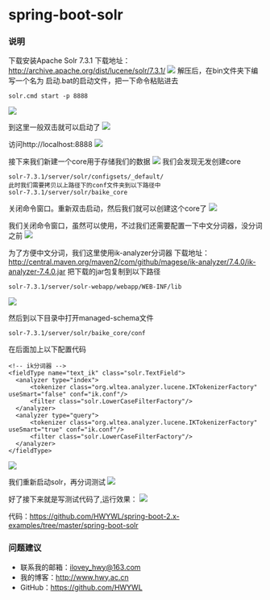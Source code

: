 # spring-boot-solr

### 说明
下载安装Apache Solr 7.3.1
下载地址：http://archive.apache.org/dist/lucene/solr/7.3.1/
![](https://i.imgur.com/wq4835Z.png)
解压后，在bin文件夹下编写一个名为 启动.bat的启动文件，把一下命令粘贴进去
```
solr.cmd start -p 8888
```
![](https://i.imgur.com/MGahKjM.png)

到这里一般双击就可以启动了
![](https://i.imgur.com/9RP8mxS.png)

访问http://localhost:8888
![](https://i.imgur.com/9Ojl3sx.png)

接下来我们新建一个core用于存储我们的数据
![](https://i.imgur.com/1pOoWaG.png)
我们会发现无发创建core
```
solr-7.3.1/server/solr/configsets/_default/
此时我们需要拷贝以上路径下的conf文件夹到以下路径中
solr-7.3.1/server/solr/baike_core
```

关闭命令窗口。重新双击启动，然后我们就可以创建这个core了
![](https://i.imgur.com/fQ2kwLt.png)

我们关闭命令窗口，虽然可以使用，不过我们还需要配置一下中文分词器，没分词之前
![](https://i.imgur.com/jasGf5k.png)

为了方便中文分词，我们这里使用ik-analyzer分词器
下载地址：http://central.maven.org/maven2/com/github/magese/ik-analyzer/7.4.0/ik-analyzer-7.4.0.jar
把下载的jar包复制到以下路径
```
solr-7.3.1/server/solr-webapp/webapp/WEB-INF/lib
```
![](https://i.imgur.com/1KUcb5T.png)

然后到以下目录中打开managed-schema文件
```
solr-7.3.1/server/solr/baike_core/conf
```
在后面加上以下配置代码
```
<!-- ik分词器 -->
<fieldType name="text_ik" class="solr.TextField">
  <analyzer type="index">
      <tokenizer class="org.wltea.analyzer.lucene.IKTokenizerFactory" useSmart="false" conf="ik.conf"/>
      <filter class="solr.LowerCaseFilterFactory"/>
  </analyzer>
  <analyzer type="query">
      <tokenizer class="org.wltea.analyzer.lucene.IKTokenizerFactory" useSmart="true" conf="ik.conf"/>
      <filter class="solr.LowerCaseFilterFactory"/>
  </analyzer>
</fieldType>
```
![](https://i.imgur.com/7rYbKKl.png)

我们重新启动solr，再分词测试
![](https://i.imgur.com/d8yr3ys.png)

好了接下来就是写测试代码了,运行效果：
![](https://i.imgur.com/uG9F7Aa.jpg)

代码：https://github.com/HWYWL/spring-boot-2.x-examples/tree/master/spring-boot-solr

### 问题建议

- 联系我的邮箱：ilovey_hwy@163.com
- 我的博客：http://www.hwy.ac.cn
- GitHub：https://github.com/HWYWL